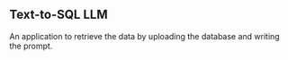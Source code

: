 ## Text-to-SQL LLM

An application to retrieve the data by uploading the database and writing the prompt.
